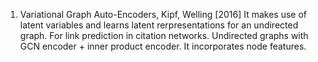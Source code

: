 1. Variational Graph Auto-Encoders, Kipf, Welling [2016] 
It makes use of latent variables and learns latent rerpresentations for an undirected graph. 
For link prediction in citation networks. Undirected graphs with GCN encoder + inner product encoder. It incorporates node features. 
